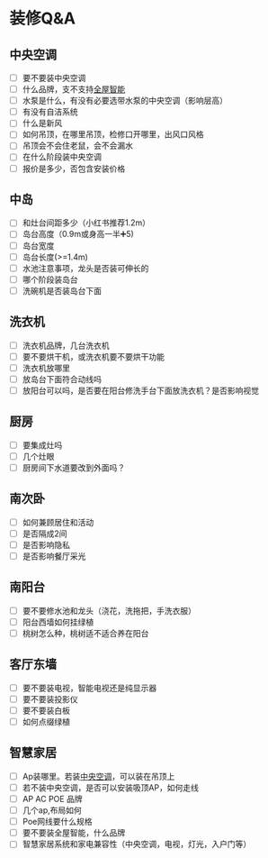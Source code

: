 # 装修Q&A
## 中央空调
- [ ] 要不要装中央空调
- [ ] 什么品牌，支不支持[全屋智能](#智慧家居)
- [ ] 水泵是什么，有没有必要选带水泵的中央空调（影响层高）
- [ ] 有没有自洁系统
- [ ] 什么是新风
- [ ] 如何吊顶，在哪里吊顶，检修口开哪里，出风口风格
- [ ] 吊顶会不会住老鼠，会不会漏水
- [ ] 在什么阶段装中央空调
- [ ] 报价是多少，否包含安装价格
## 中岛
- [ ] 和灶台间距多少（小红书推荐1.2m）
- [ ] 岛台高度（0.9m或身高一半➕5)
- [ ] 岛台宽度
- [ ] 岛台长度(>=1.4m)
- [ ] 水池注意事项，龙头是否装可伸长的
- [ ] 哪个阶段装岛台
- [ ] 洗碗机是否装岛台下面
## 洗衣机
- [ ] 洗衣机品牌，几台洗衣机
- [ ] 要不要烘干机，或洗衣机要不要烘干功能
- [ ] 洗衣机放哪里
- [ ] 放岛台下面符合动线吗
- [ ] 放阳台可以吗，是否要在阳台修洗手台下面放洗衣机？是否影响视觉
## 厨房
- [ ] 要集成灶吗
- [ ] 几个灶眼
- [ ] 厨房间下水道要改到外面吗？
## 南次卧
- [ ] 如何兼顾居住和活动
- [ ] 是否隔成2间
- [ ] 是否影响隐私
- [ ] 是否影响餐厅采光
## 南阳台
- [ ] 要不要修水池和龙头（浇花，洗拖把，手洗衣服）
- [ ] 阳台西墙如何挂绿植
- [ ] 桃树怎么种，桃树适不适合养在阳台
## 客厅东墙
- [ ] 要不要装电视，智能电视还是纯显示器
- [ ] 要不要装投影仪
- [ ] 要不要装白板
- [ ] 如何点缀绿植
## 智慧家居
- [ ] Ap装哪里。若装[中央空调](#中央空调)，可以装在吊顶上
- [ ] 若不装中央空调，是否可以安装吸顶AP，如何走线
- [ ] AP AC POE 品牌
- [ ] 几个ap,布局如何
- [ ] Poe网线要什么规格
- [ ] 要不要装全屋智能，什么品牌
- [ ] 智慧家居系统和家电兼容性（中央空调，电视，灯光，入户门等）
